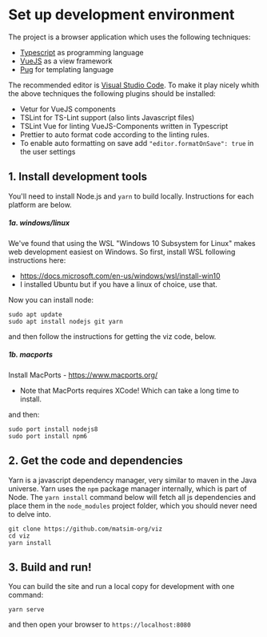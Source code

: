 # Set up development environment

The project is a browser application which uses the following techniques:

- [Typescript](http://www.typescriptlang.org/docs/home.html) as programming language
- [VueJS](https://vuejs.org/) as a view framework
- [Pug](https://pugjs.org/api/getting-started.html) for templating language

The recommended editor is [Visual Studio Code](https://code.visualstudio.com/Download). To make it play nicely whith the above techniques the following plugins should be installed:

- Vetur for VueJS components
- TSLint for TS-Lint support (also lints Javascript files)
- TSLint Vue for linting VueJS-Components written in Typescript
- Prettier to auto format code according to the linting rules.
- To enable auto formatting on save add `"editor.formatOnSave": true` in the user settings

## 1. Install development tools

You'll need to install Node.js and `yarn` to build locally. Instructions for each platform are below.

##### 1a. windows/linux

We've found that using the WSL "Windows 10 Subsystem for Linux" makes web development easiest on Windows. So first, install WSL following instructions here:

- https://docs.microsoft.com/en-us/windows/wsl/install-win10
- I installed Ubuntu but if you have a linux of choice, use that.

Now you can install node:

```
sudo apt update
sudo apt install nodejs git yarn
```

and then follow the instructions for getting the viz code, below.

##### 1b. macports

Install MacPorts - https://www.macports.org/

- Note that MacPorts requires XCode! Which can take a long time to install.

and then:

```
sudo port install nodejs8
sudo port install npm6
```

## 2. Get the code and dependencies

Yarn is a javascript dependency manager, very similar to maven in the Java universe. Yarn uses the `npm` package manager internally, which is part of Node. The `yarn install` command below will fetch all js dependencies and place them in the `node_modules` project folder, which you should never need to delve into.

```
git clone https://github.com/matsim-org/viz
cd viz
yarn install
```

## 3. Build and run!

You can build the site and run a local copy for development with one command:

```
yarn serve
```

and then open your browser to `https://localhost:8080`
